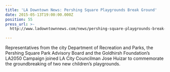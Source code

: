 ```yaml
---
title: 'LA Downtown News: Pershing Square Playgrounds Break Ground'
date: 2015-05-13T19:00:00.000Z
position: 55
press_url: >-
  http://www.ladowntownnews.com/news/pershing-square-playgrounds-break-ground/article_d736d534-f985-11e4-b023-c7c0013aa975.html

---
```




Representatives from the city Department of Recreation and Parks, the Pershing Square Park Advisory Board and the Goldhirsh Foundation’s LA2050 Campaign joined LA City Councilman Jose Huizar to commemorate the groundbreaking of two new children’s playgrounds.

